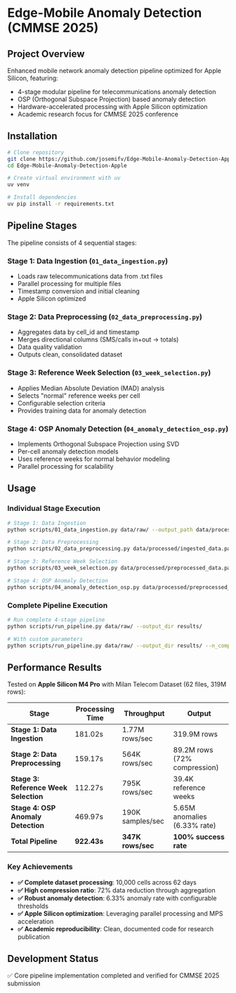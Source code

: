 # Edge-Mobile Anomaly Detection (CMMSE 2025)

## Project Overview
Enhanced mobile network anomaly detection pipeline optimized for Apple Silicon, featuring:
- 4-stage modular pipeline for telecommunications anomaly detection
- OSP (Orthogonal Subspace Projection) based anomaly detection
- Hardware-accelerated processing with Apple Silicon optimization
- Academic research focus for CMMSE 2025 conference

## Installation
```bash
# Clone repository
git clone https://github.com/josemifv/Edge-Mobile-Anomaly-Detection-Apple.git
cd Edge-Mobile-Anomaly-Detection-Apple

# Create virtual environment with uv
uv venv

# Install dependencies
uv pip install -r requirements.txt
```

## Pipeline Stages

The pipeline consists of 4 sequential stages:

### Stage 1: Data Ingestion (`01_data_ingestion.py`)
- Loads raw telecommunications data from .txt files
- Parallel processing for multiple files
- Timestamp conversion and initial cleaning
- Apple Silicon optimized

### Stage 2: Data Preprocessing (`02_data_preprocessing.py`)
- Aggregates data by cell_id and timestamp
- Merges directional columns (SMS/calls in+out → totals)
- Data quality validation
- Outputs clean, consolidated dataset

### Stage 3: Reference Week Selection (`03_week_selection.py`)
- Applies Median Absolute Deviation (MAD) analysis
- Selects "normal" reference weeks per cell
- Configurable selection criteria
- Provides training data for anomaly detection

### Stage 4: OSP Anomaly Detection (`04_anomaly_detection_osp.py`)
- Implements Orthogonal Subspace Projection using SVD
- Per-cell anomaly detection models
- Uses reference weeks for normal behavior modeling
- Parallel processing for scalability

## Usage

### Individual Stage Execution
```bash
# Stage 1: Data Ingestion
python scripts/01_data_ingestion.py data/raw/ --output_path data/processed/ingested_data.parquet

# Stage 2: Data Preprocessing
python scripts/02_data_preprocessing.py data/processed/ingested_data.parquet --output_path data/processed/preprocessed_data.parquet

# Stage 3: Reference Week Selection
python scripts/03_week_selection.py data/processed/preprocessed_data.parquet --output_path data/processed/reference_weeks.parquet

# Stage 4: OSP Anomaly Detection
python scripts/04_anomaly_detection_osp.py data/processed/preprocessed_data.parquet data/processed/reference_weeks.parquet --output_path results/anomalies.parquet
```

### Complete Pipeline Execution
```bash
# Run complete 4-stage pipeline
python scripts/run_pipeline.py data/raw/ --output_dir results/

# With custom parameters
python scripts/run_pipeline.py data/raw/ --output_dir results/ --n_components 5 --anomaly_threshold 2.5 --preview
```

## Performance Results

Tested on **Apple Silicon M4 Pro** with Milan Telecom Dataset (62 files, 319M rows):

| Stage | Processing Time | Throughput | Output |
|-------|----------------|------------|--------|
| **Stage 1: Data Ingestion** | 181.02s | 1.77M rows/sec | 319.9M rows |
| **Stage 2: Data Preprocessing** | 159.17s | 564K rows/sec | 89.2M rows (72% compression) |
| **Stage 3: Reference Week Selection** | 112.27s | 795K rows/sec | 39.4K reference weeks |
| **Stage 4: OSP Anomaly Detection** | 469.97s | 190K samples/sec | 5.65M anomalies (6.33% rate) |
| **Total Pipeline** | **922.43s** | **347K rows/sec** | **100% success rate** |

### Key Achievements
- **✅ Complete dataset processing**: 10,000 cells across 62 days
- **✅ High compression ratio**: 72% data reduction through aggregation
- **✅ Robust anomaly detection**: 6.33% anomaly rate with configurable thresholds
- **✅ Apple Silicon optimization**: Leveraging parallel processing and MPS acceleration
- **✅ Academic reproducibility**: Clean, documented code for research publication

## Development Status
✅ Core pipeline implementation completed and verified for CMMSE 2025 submission

